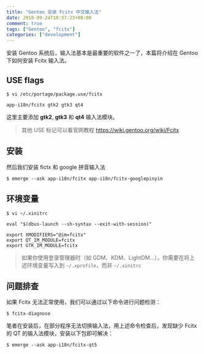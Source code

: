 ```yaml
---
title: "Gentoo 安装 Fcitx 中文输入法"
date: 2018-09-24T10:57:23+08:00
comment: true
tags: ["Gentoo", "fcitx"]
categories: ["development"]
---
```


安装 Gentoo 系统后，输入法基本是最重要的软件之一了，本篇将介绍在 Gentoo 下如何安装 Fcitx 输入法。
<!--more-->

## USE flags

```
$ vi /etc/portage/package.use/fcitx

app-i18n/fcitx gtk2 gtk3 qt4
```

这里主要添加 **gtk2**, **gtk3** 和 **qt4** 输入法模块。

> 其他 USE 标记可以看官网教程 https://wiki.gentoo.org/wiki/Fcitx


## 安装

然后我们安装 fictx 和 google 拼音输入法

```
$ emerge --ask app-i18n/fcitx app-i18n/fcitx-googlepinyin
```


## 环境变量

```
$ vi ~/.xinitrc

eval "$(dbus-launch --sh-syntax --exit-with-session)"

export XMODIFIERS="@im=fcitx"
export QT_IM_MODULE=fcitx
export GTK_IM_MODULE=fcitx
```

> 如果你使用登录管理器时（如 GDM、KDM、LightDM...），你需要在将上述环境变量写入到 `~/.xprofile`，而非 `~/.xinitrc`


## 问题排查

如果 Fcitx 无法正常使用，我们可以通过以下命令进行问题检测：

```
$ fcitx-diagnose
```

笔者在安装后，在部分程序无法切换输入法，用上述命令检查后，发现缺少 Fcitx 的 QT 的输入法模块，安装以下包即可解决：

```
$ emerge --ask app-i18n/fcitx-qt5
```
